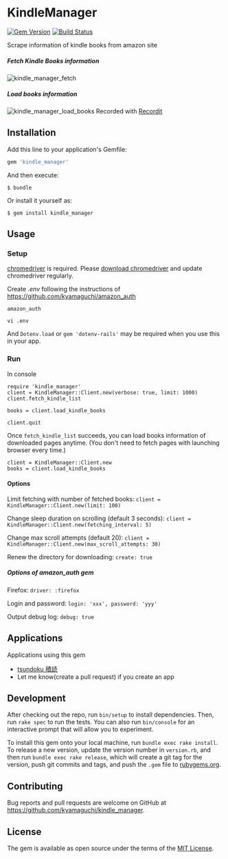 # KindleManager

[![Gem Version](https://badge.fury.io/rb/kindle_manager.svg)](https://badge.fury.io/rb/kindle_manager)
[![Build Status](https://travis-ci.org/kyamaguchi/kindle_manager.svg?branch=master)](https://travis-ci.org/kyamaguchi/kindle_manager)

Scrape information of kindle books from amazon site

##### Fetch Kindle Books information

![kindle_manager_fetch](https://cloud.githubusercontent.com/assets/275284/25068993/e3792780-22ae-11e7-9040-3a91d6b3dd08.gif)

##### Load books information

![kindle_manager_load_books](https://cloud.githubusercontent.com/assets/275284/25068999/139b3994-22af-11e7-9e57-3cd217fa82eb.gif)
Recorded with [Recordit](http://recordit.co/)

## Installation

Add this line to your application's Gemfile:

```ruby
gem 'kindle_manager'
```

And then execute:

    $ bundle

Or install it yourself as:

    $ gem install kindle_manager

## Usage

### Setup

[chromedriver](https://sites.google.com/a/chromium.org/chromedriver/downloads) is required. Please [download chromedriver](http://chromedriver.storage.googleapis.com/index.html) and update chromedriver regularly.  

Create _.env_ following the instructions of https://github.com/kyamaguchi/amazon_auth

```
amazon_auth

vi .env
```

And `Dotenv.load` or `gem 'dotenv-rails'` may be required when you use this in your app.

### Run

In console

```
require 'kindle_manager'
client = KindleManager::Client.new(verbose: true, limit: 1000)
client.fetch_kindle_list

books = client.load_kindle_books

client.quit
```

Once `fetch_kindle_list` succeeds, you can load books information of downloaded pages anytime.
(You don't need to fetch pages with launching browser every time.)

```
client = KindleManager::Client.new
books = client.load_kindle_books
```

#### Options

Limit fetching with number of fetched books: `client = KindleManager::Client.new(limit: 100)`

Change sleep duration on scrolling (default 3 seconds): `client = KindleManager::Client.new(fetching_interval: 5)`

Change max scroll attempts (default 20): `client = KindleManager::Client.new(max_scroll_attempts: 30)`

Renew the directory for downloading: `create: true`

##### Options of amazon_auth gem

Firefox: `driver: :firefox`

Login and password: `login: 'xxx', password: 'yyy'`

Output debug log: `debug: true`

## Applications

Applications using this gem

- [tsundoku 積読](https://github.com/kyamaguchi/tsundoku)
- Let me know(create a pull request) if you create an app

## Development

After checking out the repo, run `bin/setup` to install dependencies. Then, run `rake spec` to run the tests. You can also run `bin/console` for an interactive prompt that will allow you to experiment.

To install this gem onto your local machine, run `bundle exec rake install`. To release a new version, update the version number in `version.rb`, and then run `bundle exec rake release`, which will create a git tag for the version, push git commits and tags, and push the `.gem` file to [rubygems.org](https://rubygems.org).

## Contributing

Bug reports and pull requests are welcome on GitHub at https://github.com/kyamaguchi/kindle_manager.


## License

The gem is available as open source under the terms of the [MIT License](http://opensource.org/licenses/MIT).

